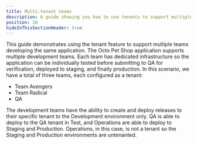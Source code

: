```yaml
---
title: Multi-tenant teams
description: A guide showing you how to use tenants to support multiple teams developing the same application using Octopus Deploy.
position: 10
hideInThisSectionHeader: true
---
```


This guide demonstrates using the tenant feature to support multiple teams developing the same application.  The Octo Pet Shop application supports multiple development teams.  Each team has dedicated infrastructure so the application can be individually tested before submitting to QA for verification, deployed to staging, and finally production.  In this scenario, we have a total of three teams, each configured as a tenant:
- Team Avengers
- Team Radical
- QA

The development teams have the ability to create and deploy releases to their specific tenant to the Development environment only.  QA is able to deploy to the QA tenant in Test, and Operations are able to deploy to Staging and Production.  Operations, in this case, is not a tenant so the Staging and Production environments are untenanted.